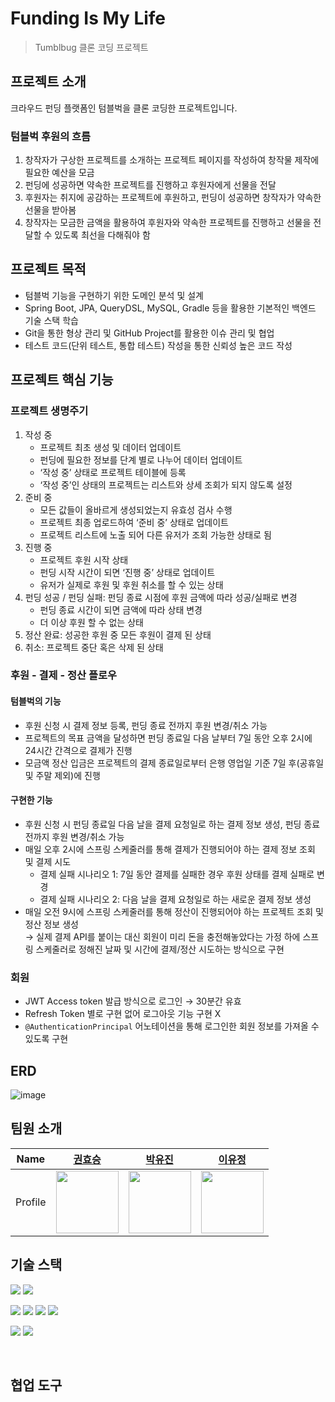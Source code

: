 # Funding Is My Life

> Tumblbug 클론 코딩 프로젝트

## 프로젝트 소개

크라우드 펀딩 플랫폼인 텀블벅을 클론 코딩한 프로젝트입니다.

### 텀블벅 후원의 흐름

1. 창작자가 구상한 프로젝트를 소개하는 프로젝트 페이지를 작성하여 창작물 제작에 필요한 예산을 모금
2. 펀딩에 성공하면 약속한 프로젝트를 진행하고 후원자에게 선물을 전달
3. 후원자는 취지에 공감하는 프로젝트에 후원하고, 펀딩이 성공하면 창작자가 약속한 선물을 받아봄
4. 창작자는 모금한 금액을 활용하여 후원자와 약속한 프로젝트를 진행하고 선물을 전달할 수 있도록 최선을 다해줘야 함

## 프로젝트 목적

- 텀블벅 기능을 구현하기 위한 도메인 분석 및 설계
- Spring Boot, JPA, QueryDSL, MySQL, Gradle 등을 활용한 기본적인 백엔드 기술 스택 학습
- Git을 통한 형상 관리 및 GitHub Project를 활용한 이슈 관리 및 협업
- 테스트 코드(단위 테스트, 통합 테스트) 작성을 통한 신뢰성 높은 코드 작성

## 프로젝트 핵심 기능

### 프로젝트 생명주기

1. 작성 중
    - 프로젝트 최초 생성 및 데이터 업데이트
    - 펀딩에 필요한 정보를 단계 별로 나누어 데이터 업데이트
    - ‘작성 중’ 상태로 프로젝트 테이블에 등록
    - ‘작성 중’인 상태의 프로젝트는 리스트와 상세 조회가 되지 않도록 설정
2. 준비 중
    - 모든 값들이 올바르게 생성되었는지 유효성 검사 수행
    - 프로젝트 최종 업로드하여 ‘준비 중’ 상태로 업데이트
    - 프로젝트 리스트에 노출 되어 다른 유저가 조회 가능한 상태로 됨
3. 진행 중
    - 프로젝트 후원 시작 상태
    - 펀딩 시작 시간이 되면 ‘진행 중’ 상태로 업데이트
    - 유저가 실제로 후원 및 후원 취소를 할 수 있는 상태
4. 펀딩 성공 / 펀딩 실패: 펀딩 종료 시점에 후원 금액에 따라 성공/실패로 변경
    - 펀딩 종료 시간이 되면 금액에 따라 상태 변경
    - 더 이상 후원 할 수 없는 상태
5. 정산 완료: 성공한 후원 중 모든 후원이 결제 된 상태
6. 취소: 프로젝트 중단 혹은 삭제 된 상태

### 후원 - 결제 - 정산 플로우

#### 텀블벅의 기능

- 후원 신청 시 결제 정보 등록, 펀딩 종료 전까지 후원 변경/취소 가능
- 프로젝트의 목표 금액을 달성하면 펀딩 종료일 다음 날부터 7일 동안 오후 2시에 24시간 간격으로 결제가 진행
- 모금액 정산 입금은 프로젝트의 결제 종료일로부터 은행 영업일 기준 7일 후(공휴일 및 주말 제외)에 진행

#### 구현한 기능

- 후원 신청 시 펀딩 종료일 다음 날을 결제 요청일로 하는 결제 정보 생성, 펀딩 종료 전까지 후원 변경/취소 가능
- 매일 오후 2시에 스프링 스케줄러를 통해 결제가 진행되어야 하는 결제 정보 조회 및 결제 시도
    - 결제 실패 시나리오 1: 7일 동안 결제를 실패한 경우 후원 상태를 결제 실패로 변경
    - 결제 실패 시나리오 2: 다음 날을 결제 요청일로 하는 새로운 결제 정보 생성
- 매일 오전 9시에 스프링 스케줄러를 통해 정산이 진행되어야 하는 프로젝트 조회 및 정산 정보 생성  
  → 실제 결제 API를 붙이는 대신 회원이 미리 돈을 충전해놓았다는 가정 하에 스프링 스케줄러로 정해진 날짜 및 시간에 결제/정산 시도하는 방식으로 구현

### 회원

- JWT Access token 발급 방식으로 로그인 → 30분간 유효
- Refresh Token 별로 구현 없어 로그아웃 기능 구현 X
- `@AuthenticationPrincipal` 어노테이션을 통해 로그인한 회원 정보를 가져올 수 있도록 구현

## ERD

![image](https://github.com/Ogu-Family/fiml-backend/assets/113650170/6141dde8-a6bc-4714-9d9f-2eca6cbd90fe)

## 팀원 소개

|  Name   |             [권효승](https://github.com/hyoguoo)              |             [박유진](https://github.com/eugene225)              |             [이유정](https://github.com/letskuku)              |
|:-------:|:----------------------------------------------------------:|:------------------------------------------------------------:|:-----------------------------------------------------------:|
| Profile | <img width="100px" src="https://github.com/hyoguoo.png" /> | <img width="100px" src="https://github.com/eugene225.png" /> | <img width="100px" src="https://github.com/letskuku.png" /> |

## 기술 스택

<img src="https://img.shields.io/badge/Java 17-008FC7?style=flat-square&logo=Java&logoColor=white"></img>
<img src="https://img.shields.io/badge/JUnit5-25A162?style=flat-square&logo=JUnit5&logoColor=white"></img>

<img src="https://img.shields.io/badge/Spring-58CC02?style=flat-square&logo=Spring&logoColor=white"/></img>
<img src="https://img.shields.io/badge/Spring Boot 3.2.0-6DB33F?style=flat-square&logo=Spring Boot&logoColor=white"/></img>
<img src="https://img.shields.io/badge/Spring Data JPA-ECD53F?style=flat-square&logo=JPA&logoColor=white"/></img>
<img src="https://img.shields.io/badge/Query DSL-669DF6?style=flat-square&logo=JPA&logoColor=white"/></img>

<img src="https://img.shields.io/badge/MySQL 8.0-4479A1?style=flat-square&logo=MySQL&logoColor=white"></img>
<img src="https://img.shields.io/badge/Gradle-02303A?style=flat-square&logo=Gradle&logoColor=white"></img>

<br>

## 협업 도구

<img src="https://img.shields.io/badge/Git-F05032.svg?style=flat-square&logo=Git&logoColor=white" alt=""/>
<img src="https://img.shields.io/badge/GitHub Project-181717.svg?style=flat-square&logo=GitHub&logoColor=white" alt=""/>
<img src="https://img.shields.io/badge/Notion-000000?style=flat-square&logo=Notion&logoColor=white" alt=""/>
<img src="https://img.shields.io/badge/Slack-4A154B?style=flat-square&logo=Slack&logoColor=white" alt=""/>
<img src="https://img.shields.io/badge/Swagger-85EA2D?style=flat-square&logo=Swagger&logoColor=white" alt=""/>
